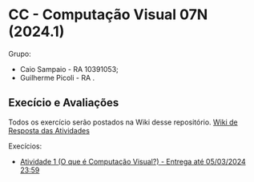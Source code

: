 # CC - Computação Visual 07N (2024.1)

Grupo:
  * Caio Sampaio - RA 10391053;
  * Guilherme Picoli - RA .

## Execício e Avaliações

Todos os exercício serão postados na Wiki desse repositório.
[Wiki de Resposta das Atividades](https://github.com/CaioSampaio/Computa-o-Visual-07N-2024/wiki)

Execícios:
  * [Atividade 1 (O que é Computação Visual?) - Entrega até 05/03/2024 23:59](https://github.com/CaioSampaio/Computa-o-Visual-07N-2024/wiki/Atividade-1-(O-que-%C3%A9-Computa%C3%A7%C3%A3o-Visual%3F))
